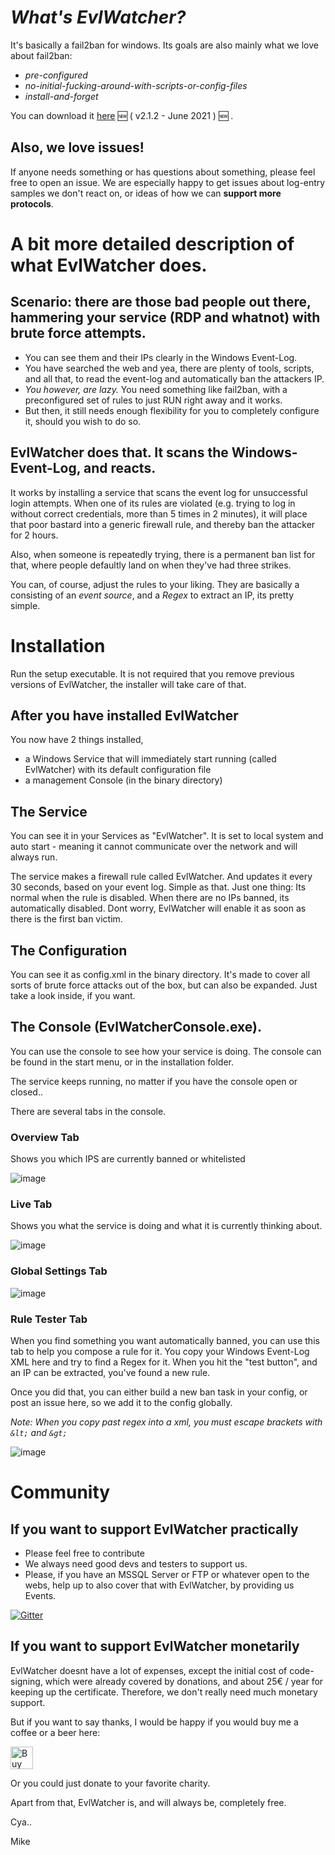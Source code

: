 # _What's EvlWatcher?_

It's basically a fail2ban for windows. Its goals are also mainly what we love about fail2ban:
- *pre-configured*
- *no-initial-fucking-around-with-scripts-or-config-files*
- *install-and-forget*

You can download it [here](https://github.com/devnulli/EvlWatcher/blob/master/Versions/v2/EvlWatcher-v2.1.2-setup.exe) :new: ( v2.1.2 - June 2021 ) :new: .

## Also, we love issues!

If anyone needs something or has questions about something, please feel free to open an issue. 
We are especially happy to get issues about log-entry samples we don't react on, or ideas of how we can **support more protocols**. 

# A bit more detailed description of what EvlWatcher does.

## Scenario: there are those bad people out there, hammering your service (RDP and whatnot) with brute force attempts.

- You can see them and their IPs clearly in the Windows Event-Log. 
- You have searched the web and yea, there are plenty of tools, scripts, and all that, to read the event-log and automatically ban the attackers IP.
- *You however, are lazy.* You need something like fail2ban, with a preconfigured set of rules to just RUN right away and it works. 
- But then, it still needs enough flexibility for you to completely configure it, should you wish to do so.

## EvlWatcher does that. It scans the Windows-Event-Log, and reacts. 

It works by installing a service that scans the event log for unsuccessful login attempts. When one of its rules are violated (e.g. trying to log in without correct credentials, more than 5 times in 2 minutes), it will place that poor bastard into a generic firewall rule, and thereby ban the attacker for 2 hours.

Also, when someone is repeatedly trying, there is a permanent ban list for that, where people defaultly land on when they've had three strikes.

You can, of course, adjust the rules to your liking. They are basically a consisting of an _event source_, and a _Regex_ to extract an IP, its pretty simple.

# Installation

Run the setup executable. It is not required that you remove previous versions of EvlWatcher, the installer will take care of that.

## After you have installed EvlWatcher

You now have 2 things installed, 
 - a Windows Service that will immediately start running (called EvlWatcher) with its default configuration file
 - a management Console (in the binary directory)

## The Service

You can see it in your Services as "EvlWatcher". It is set to local system and auto start - meaning it cannot communicate over the network and will always run.

The service makes a firewall rule called EvlWatcher. And updates it every 30 seconds, based on your event log. Simple as that.
Just one thing: Its normal when the rule is disabled. When there are no IPs banned, its automatically disabled. Dont worry, EvlWatcher will enable it as soon as there is the first ban victim.

## The Configuration

You can see it as config.xml in the binary directory. 
It's made to cover all sorts of brute force attacks out of the box, but can also be expanded. Just take a look inside, if you want.

## The Console (EvlWatcherConsole.exe).

You can use the console to see how your service is doing.
The console can be found in the start menu, or in the installation folder. 

The service keeps running, no matter if you have the console open or closed.. 

There are several tabs in the console.

### Overview Tab

Shows you which IPS are currently banned or whitelisted

![image](https://user-images.githubusercontent.com/3720480/98728537-eee6be80-2399-11eb-9420-9926cc3704f0.png)

### Live Tab

Shows you what the service is doing and what it is currently thinking about.

![image](https://user-images.githubusercontent.com/3720480/98728504-e2626600-2399-11eb-987c-c101a22003e8.png)

### Global Settings Tab

![image](https://user-images.githubusercontent.com/3720480/98728386-bb0b9900-2399-11eb-9792-d3e770334316.png)

### Rule Tester Tab

When you find something you want automatically banned, you can use this tab to help you compose a rule for it. You copy your Windows Event-Log XML here and try to find a Regex for it. When you hit the "test button", and an IP can be extracted, you've found a new rule.

Once you did that, you can either build a new ban task in your config, or post an issue here, so we add it to the config globally.

*Note: When you copy past regex into a xml, you must escape brackets with `&lt;` and `&gt;`*

![image](https://user-images.githubusercontent.com/3720480/98728355-ab8c5000-2399-11eb-918f-3b9a8e316516.png)

# Community

## If you want to support EvlWatcher practically
- Please feel free to contribute
- We always need good devs and testers to support us.
- Please, if you have an MSSQL Server or FTP or whatever open to the webs, help up to also cover that with EvlWatcher, by providing us Events.

[![Gitter](https://badges.gitter.im/EvlWatcher/community.svg)](https://gitter.im/EvlWatcher/community?utm_source=badge&utm_medium=badge&utm_campaign=pr-badge)

## If you want to support EvlWatcher monetarily

EvlWatcher doesnt have a lot of expenses, except the initial cost of code-signing, which were already covered by donations,
and about 25€ / year for keeping up the certificate. Therefore, we don't really need much monetary support. 

But if you want to say thanks, I would be happy if you would buy me a coffee or a beer here:

<a href='https://ko-fi.com/F2F02MKY9' target='_blank'><img height='36' style='border:0px;height:36px;' src='https://cdn.ko-fi.com/cdn/kofi2.png?v=2' border='0' alt='Buy Me a Coffee at ko-fi.com' /></a>

Or you could just donate to your favorite charity.

Apart from that, EvlWatcher is, and will always be, completely free.

Cya..

Mike
